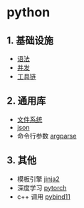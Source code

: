 # python

## 1. 基础设施

- [语法](./.details/python-syntax.md)
- [并发](./.details/python-concurrency.md)
- [工具链](./.details/toolchains.md)

## 2. 通用库

- [文件系统](./.details/filesystem.md)
- [json](./.details/json.md)
- 命令行参数 [argparse](./.details/argparse.md)

## 3. 其他

- 模板引擎 [jinja2](./.details/jinja2.md)
- 深度学习 [pytorch](./.details/pytorch.md)
- c++ 调用 [pybind11](./.details/pybind11.md)
